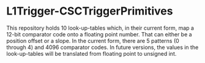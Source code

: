 # L1Trigger-CSCTriggerPrimitives

This repository holds 10 look-up-tables which, in their current form, map a 12-bit comparator code onto a floating point number. That can either be a position offset or a slope. In the current form, there are 5 patterns (0 through 4) and 4096 comparator codes. In future versions, the values in the look-up-tables will be translated from floating point to unsigned int.
